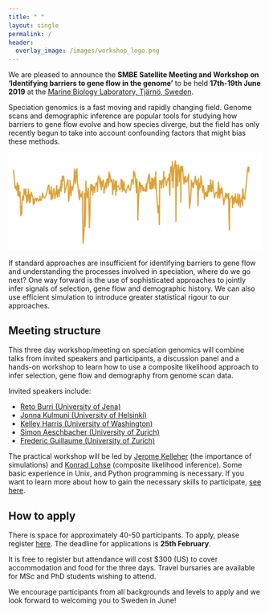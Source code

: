 ```yaml
---
title: " "
layout: single
permalink: /
header:
  overlay_image: /images/workshop_logo.png
---
```


We are pleased to announce the **SMBE Satellite Meeting and Workshop on ‘Identifying barriers to gene flow in the genome’** to be held **17th-19th June 2019** at the [Marine Biology Laboratory, Tjärnö, Sweden](https://loven.gu.se/english/about_the_loven_centre/tjarno).

Speciation genomics is a fast moving and rapidly changing field. Genome scans and demographic inference are popular tools for studying how barriers to gene flow evolve and how species diverge, but the field has only recently begun to take into account confounding factors that might bias these methods.

![](/images/genome_scan.png)

If standard approaches are insufficient for identifying barriers to gene flow and understanding the processes involved in speciation, where do we go next? One way forward is the use of sophisticated approaches to jointly infer signals of selection, gene flow and demographic history. We can also use efficient simulation to introduce greater statistical rigour to our approaches.

## Meeting structure

This three day workshop/meeting on speciation genomics will combine talks from invited speakers and participants, a discussion panel and a hands-on workshop to learn how to use a composite likelihood approach to infer selection, gene flow and demography from genome scan data.

Invited speakers include:
* [Reto Burri (University of Jena)](https://www.popecol.uni-jena.de/burri.html)
* [Jonna Kulmuni (University of Helsinki)](https://jonnakulmuni.wordpress.com/)
* [Kelley Harris (University of Washington)](https://sites.google.com/site/harriskelley/home)
* [Simon Aeschbacher (University of Zurich)](http://www.cmpg.iee.unibe.ch/about_us/team/researchers/dr_aeschbacher_simon/index_eng.html)
* [Frederic Guillaume (University of Zurich)](https://www.ieu.uzh.ch/en/staff/member/guillaume_frederic.html)

The practical workshop will be led by [Jerome Kelleher](http://jeromekelleher.net/) (the importance of simulations) and [Konrad Lohse](https://sites.google.com/view/lohselab) (composite likelihood inference). Some basic experience in Unix, and Python programming is necessary. If you want to learn more about how to gain the necessary skills to participate, [see here](/about/).

## How to apply

There is space for approximately 40-50 participants. To apply, please register [here](/register/). The deadline for applications is **25th February**.

It is free to register but attendance will cost $300 (US) to cover accommodation and food for the three days. Travel bursaries are available for MSc and PhD students wishing to attend.

We encourage participants from all backgrounds and levels to apply and we look forward to welcoming you to Sweden in June!
